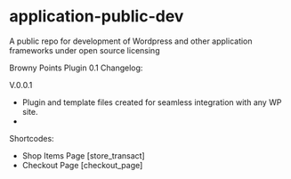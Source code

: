# application-public-dev
A public repo for development of Wordpress and other application frameworks under open source licensing

Browny Points Plugin 0.1
Changelog:

V.0.0.1 
 - Plugin and template files created for seamless integration with any WP site.
 -

Shortcodes:

 - Shop Items Page [store_transact]
 - Checkout Page [checkout_page]

